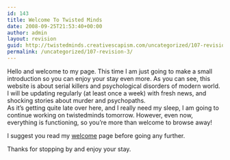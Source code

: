 ```yaml
---
id: 143
title: Welcome To Twisted Minds
date: 2008-09-25T21:53:40+00:00
author: admin
layout: revision
guid: http://twistedminds.creativescapism.com/uncategorized/107-revision-3/
permalink: /uncategorized/107-revision-3/
---
```

<p class="dropcap-first">
  Hello and welcome to my page. This time I am just going to make a small introduction so you can enjoy your stay even more. As you can see, this website is about serial killers and psychological disorders of modern world. I will be updating regularly (at least once a week) with fresh news, and shocking stories about murder and psychopaths.<br /> As it&#8217;s getting quite late over here, and I really need my sleep, I am going to continue working on twistedminds tomorrow. However, even now, everything is functioning, so you&#8217;re more than welcome to browse away!
</p>

I suggest you read my [welcome](/about/welcome-page/ "welcome") page before going any further.

Thanks for stopping by and enjoy your stay.